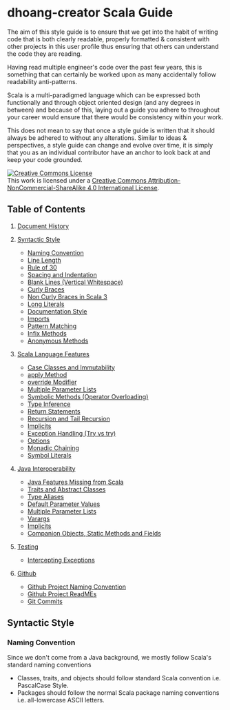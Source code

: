 # dhoang-creator Scala Guide

The aim of this style guide is to ensure that we get into the habit of writing code that is both clearly readable, properly formatted & consistent with other projects in this user profile thus ensuring that others can understand the code they are reading. 

Having read multiple engineer's code over the past few years, this is something that can certainly be worked upon as many accidentally follow readability anti-patterns.

Scala is a multi-paradigmed language which can be expressed both functionally and through object oriented design (and any degrees in between) and because of this, laying out a guide you adhere to throughout your career would ensure that there would be consistency within your work. 

This does not mean to say that once a style guide is written that it should always be adhered to without any alterations. Similar to ideas & perspectives, a style guide can change and evolve over time, it is simply that you as an individual contributor have an anchor to look back at and keep your code grounded.

<a rel="license" href="http://creativecommons.org/licenses/by-nc-sa/4.0/"><img alt="Creative Commons License" style="border-width:0" src="https://i.creativecommons.org/l/by-nc-sa/4.0/88x31.png" /></a><br />This work is licensed under a <a rel="license" href="http://creativecommons.org/licenses/by-nc-sa/4.0/">Creative Commons Attribution-NonCommercial-ShareAlike 4.0 International License</a>.

## <a name='TOC'>Table of Contents</a>

1. [Document History](#history)

2. [Syntactic Style](#syntactic)
    * [Naming Convention](#naming)
    * [Line Length](#linelength)
    * [Rule of 30](#rule_of_30)
    * [Spacing and Indentation](#indent)
    * [Blank Lines (Vertical Whitespace)](#blanklines)
    * [Curly Braces](#curly)
    * [Non Curly Braces in Scala 3](non_curly_braces_in_Scala_3)
    * [Long Literals](#long_literal)
    * [Documentation Style](#doc)
    * [Imports](#imports)
    * [Pattern Matching](#pattern-matching)
    * [Infix Methods](#infix)
    * [Anonymous Methods](#anonymous)

3. [Scala Language Features](#lang)
    * [Case Classes and Immutability](#case_class_immutability)
    * [apply Method](#apply_method)
    * [override Modifier](#override_modifier)
    * [Multiple Parameter Lists](#multi-param-list)
    * [Symbolic Methods (Operator Overloading)](#symbolic_methods)
    * [Type Inference](#type_inference)
    * [Return Statements](#return)
    * [Recursion and Tail Recursion](#recursion)
    * [Implicits](#implicits)
    * [Exception Handling (Try vs try)](#exception)
    * [Options](#option)
    * [Monadic Chaining](#chaining)
    * [Symbol Literals](#symbol)

4. [Java Interoperability](#java)
    * [Java Features Missing from Scala](#java-missing-features)
    * [Traits and Abstract Classes](#java-traits)
    * [Type Aliases](#java-type-alias)
    * [Default Parameter Values](#java-default-param-values)
    * [Multiple Parameter Lists](#java-multi-param-list)
    * [Varargs](#java-varargs)
    * [Implicits](#java-implicits)
    * [Companion Objects, Static Methods and Fields](#java-companion-object)

5. [Testing](#testing)
    * [Intercepting Exceptions](#testing-intercepting)

6. [Github](#github)
    * [Github Project Naming Convention](#github-project-naming-convention)
    * [Github Project ReadMEs](#github-project-readmes)
    * [Git Commits](#git-commits)

## <a name='syntactic'>Syntactic Style</a>

### <a name='naming'>Naming Convention</a>

Since we don't come from a Java background, we mostly follow Scala's standard naming conventions

- Classes, traits, and objects should follow standard Scala convention i.e. PascalCase Style.
- Packages should follow the normal Scala package naming conventions i.e. all-lowercase ASCII letters.
